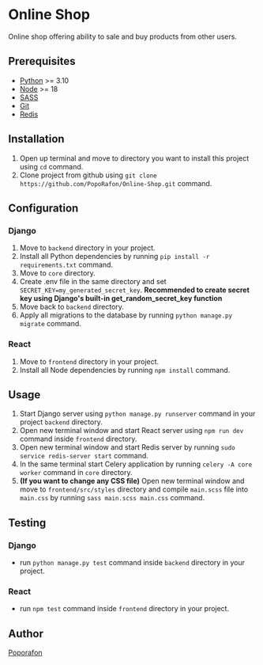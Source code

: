# Online Shop
Online shop offering ability to sale and buy products from other users.
## Prerequisites
- [Python](https://www.python.org/downloads/) >= 3.10
- [Node](https://nodejs.org/en/download) >= 18
- [SASS](https://sass-lang.com/install/)
- [Git](https://git-scm.com/downloads)
- [Redis](https://redis.io/downloads/)
## Installation
1. Open up terminal and move to directory you want to install this project using `cd` command.
2. Clone project from github using `git clone https://github.com/PopoRafon/Online-Shop.git` command.
## Configuration
### Django
1. Move to `backend` directory in your project.
2. Install all Python dependencies by running `pip install -r requirements.txt` command.
3. Move to `core` directory.
4. Create .env file in the same directory and set `SECRET_KEY=my_generated_secret_key`. **Recommended to create secret key using Django's built-in get_random_secret_key function**
5. Move back to `backend` directory.
6. Apply all migrations to the database by running `python manage.py migrate` command.
### React
1. Move to `frontend` directory in your project.
2. Install all Node dependencies by running `npm install` command.
## Usage
1. Start Django server using `python manage.py runserver` command in your project `backend` directory.
2. Open new terminal window and start React server using `npm run dev` command inside `frontend` directory.
3. Open new terminal window and start Redis server by running `sudo service redis-server start` command.
4. In the same terminal start Celery application by running `celery -A core worker` command in `core` directory.
5. **(If you want to change any CSS file)** Open new terminal window and move to `frontend/src/styles` directory and compile `main.scss` file into `main.css` by running `sass main.scss main.css` command.
## Testing
### Django
- run `python manage.py test` command inside `backend` directory in your project.
### React
- run `npm test` command inside `frontend` directory in your project.
## Author
[Poporafon](https://github.com/PopoRafon)